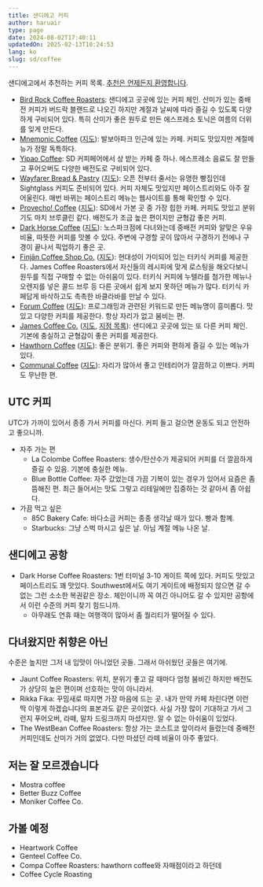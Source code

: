 ```yaml
---
title: 샌디에고 커피
author: haruair
type: page
date: 2024-08-02T17:40:11
updatedOn: 2025-02-13T10:24:53
lang: ko
slug: sd/coffee
---
```


샌디에고에서 추천하는 커피 목록. [추천은 언제든지 환영합니다](https://forms.gle/VET6pUuCvMBfxE219).

- [Bird Rock Coffee Roasters](https://birdrockcoffee.com/):
  샌디에고 곳곳에 있는 커피 체인. 산미가 있는 중배전 커피가 버드락 블랜드로
  나오긴 하지만 계절과 날씨에 따라 즐길 수 있도록 다양하게 구비되어 있다. 특히
  산미가 좋은 원두로 만든 에스프레소 토닉은 여름의 더위를 잊게 만든다.
- [Mnemonic Coffee](https://www.mnemonic.coffee)
  ([지도](https://maps.app.goo.gl/184cQaPG6WkndGAD8)):
  발보아파크 인근에 있는 카페. 커피도 맛있지만 계절메뉴가 정말 독특하다.
- [Yipao Coffee](https://yipao-coffee.com/): SD 커피페어에서 상 받는
  카페 중 하나. 에스프레소 음료도 잘 만들고 푸어오버도 다양한 배전도로 구비되어
  있다.
- [Wayfarer Bread & Pastry](https://www.wayfarerbread.com/)
  ([지도](https://maps.app.goo.gl/F4vumjC5AzVfsiVX6)):
  오픈 전부터 줄서는 유명한 빵집인데 Sightglass 커피도 준비되어 있다. 커피
  자체도 맛있지만 페이스트리와도 아주 잘 어울린다. 매번 바뀌는 페이스트리 메뉴는
  웹사이트를 통해 확인할 수 있다.
- [Provecho! Coffee](https://provechocoffee.com/)
  ([지도](https://maps.app.goo.gl/w4KvfSiSai38ytti7)):
  SD에서 가본 곳 중 가장 힙한 카페. 커피도 맛있고 분위기도 마치 브루클린 같다.
  배전도가 조금 높은 편이지만 균형감 좋은 커피.
- [Dark Horse Coffee](https://www.darkhorsecoffeeroasters.com/)
  ([지도](https://maps.app.goo.gl/Luf8sdsyCA7ywvY46)):
  노스파크점에 다녀와는데 중배전 커피와 알맞은 우유 비율, 따뜻한 커피를 맛볼 수
  있다. 주변에 구경할 곳이 많아서 구경하기 전에나 구경이 끝나서 픽업하기 좋은
  곳.
- [Finjān Coffee Shop Co.](https://finjanco.com/)
  ([지도](https://maps.app.goo.gl/Nibo2AQ8bMH9mLCz6)):
  현대성이 가미되어 있는 터키식 커피를 제공한다. James Coffee Roasters에서
  자신들의 레시피에 맞게 로스팅을 해오다보니 원두를 직접 구매할 수 없는 아쉬움이
  있다. 터키식 커피에 누텔라를 첨가한 메뉴나 오렌지를 넣은 콜드 브루 등 다른
  곳에서 쉽게 보지 못하던 메뉴가 많다. 터키식 카페답게 바삭하고도 촉촉한
  바클라바를 만날 수 있다.
- [Forum Coffee](https://www.forumcoffees.com/)
  ([지도](https://maps.app.goo.gl/3dCD26WtriY9yGzv7)):
  프로그래밍과 관련된 키워드로 만든 메뉴명이 흥미롭다. 맛있고 다양한 커피를
  제공한다. 항상 자리가 없고 붐비는 편.
- [James Coffee Co.](https://jamescoffeeco.com/)
  ([지도](https://maps.app.goo.gl/F3Ew7a6XsrRN26gN8),
  [지점 목록](https://jamescoffeeco.com/pages/locations)):
  샌디에고 곳곳에 있는 또 다른 커피 체인. 기본에 충실하고 균형감이 좋은 커피를
  제공한다.
- [Hawthorn Coffee](https://www.hawthorncoffee.com/)
  ([지도](https://maps.app.goo.gl/apUng4P9t6BbshRW7)):
  좋은 분위기. 좋은 커피와 편하게 즐길 수 있는 메뉴가 있다.
- [Communal Coffee](https://communalcoffee.com/)
  ([지도](https://maps.app.goo.gl/EK3mtUjaM8UYFB727)):
  자리가 많아서 좋고 인테리어가 깔끔하고 이쁘다. 커피도 무난한 편.

## UTC 커피

UTC가 가까이 있어서 종종 가서 커피를 마신다. 커피 들고 걸으면 운동도 되고
안전하고 좋으니까.

- 자주 가는 편 
  - La Colombe Coffee Roasters:
    생수/탄산수가 제공되어 커피를 더 깔끔하게 즐길 수 있음. 기본에 충실한 메뉴.
  - Blue Bottle Coffee:
    자주 갔었는데 가끔 기복이 있는 경우가 있어서 요즘은 좀 뜸해진 편.
    최근 들어서는 맛도 그렇고 리테일에만 집중하는 것 같아서 좀 아쉽다.
- 가끔 먹고 싶은
  - 85C Bakery Cafe: 바다소금 커피는 종종 생각날 때가 있다. 빵과 함꼐.
  - Starbucks: 그냥 스벅 마시고 싶은 날. 아님 계절 메뉴 나온 날.

## 샌디에고 공항 

- Dark Horse Coffee Roasters: 1번 터미널 3-10 게이트 쪽에 있다. 커피도 맛있고
  페이스트리도 꽤 맛있다. Southwest에서도 여기 게이트에 배정되지 않으면 갈 수
  없는 그런 소소한 복권같은 장소. 체인이니까 꼭 여긴 아니어도 갈 수 있지만
  공항에서 이런 수준의 커피 찾기 힘드니까.
  - 아무래도 연휴 때는 여행객이 많아서 좀 퀄리티가 떨어질 수 있다.

## 다녀왔지만 취향은 아닌

수준은 높지만 그저 내 입맛이 아니었던 곳들. 그래서 아쉬웠던 곳들은 여기에.

- Jaunt Coffee Roasters: 위치, 분위기 좋고 갈 때마다 엄청 붐비긴 하지만 배전도가
  상당히 높은 편이며 선호하는 맛이 아니라서.
- Rikka Fika: 꾸밈새로 따지면 가장 마음에 드는 곳. 내가 만약 카페 차린다면 이런
  딱 이렇게 하겠습니다의 표본과도 같은 곳이었다. 사실 가장 많이 기대하고 가서
  그런지 푸어오버, 라떼, 말차 드링크까지 마셨지만. 알 수 없는 아쉬움이 있었다.
- The WestBean Coffee Roasters: 항상 가는 코스트코 앞이라서 들렸는데 중배전
  커피인데도 산미가 거의 없었다. 다만 마셨던 라떼 비율이 아주 좋았다.

## 저는 잘 모르겠습니다

- Mostra coffee
- Better Buzz Coffee
- Moniker Coffee Co.

## 가볼 예정

- Heartwork Coffee
- Genteel Coffee Co.
- Compa Coffee Roasters: hawthorn coffee와 자매점이라고 하던데
- Coffee Cycle Roasting

